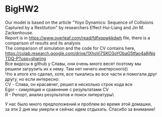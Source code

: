 # BigHW2

Our model is based on the article "Yoyo Dynamics: Sequence of Collisions Captured by a Restitution" by researchers Effect Hui-Liang and Jin M. Zackenhouse.\
Report is in https://www.overleaf.com/read/fdfxqpwkkdwh file, there is a comparison of results and its analysis\
The comparison of simulation and the code for CV contains here, https://colab.research.google.com/drive/1XhoVi7SKO3oYObaG5tfao4a8jNgTDQ-P?usp=sharing \
Все видосы в github у Славы, они очень много весят поэтому мы решили загрузить их к нему. Там нет ничего инетерсного))\
Что в итоге кто сделал, хотя, все тыкались во все части и помогали друг другу, но если интересно:\
CV - Слава, он красавчег, решил в несколько строк кода все\
Egor - симуляция и сравнение с результатами CV\
Я - Репорт, анализ результатов и поиск литературы\

У нас было много предположений и проблем во время этой домашки, за эти 2 дня мы умерли и сейчас идем отдыхать. Спасибо за внимание!

